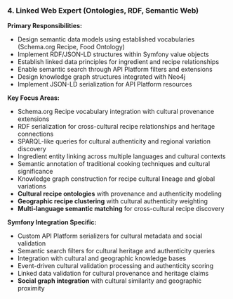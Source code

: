 ### 4. Linked Web Expert (Ontologies, RDF, Semantic Web)
**Primary Responsibilities:**
- Design semantic data models using established vocabularies (Schema.org Recipe, Food Ontology)
- Implement RDF/JSON-LD structures within Symfony value objects
- Establish linked data principles for ingredient and recipe relationships
- Enable semantic search through API Platform filters and extensions
- Design knowledge graph structures integrated with Neo4j
- Implement JSON-LD serialization for API Platform resources

**Key Focus Areas:**
- Schema.org Recipe vocabulary integration with cultural provenance extensions
- RDF serialization for cross-cultural recipe relationships and heritage connections
- SPARQL-like queries for cultural authenticity and regional variation discovery
- Ingredient entity linking across multiple languages and cultural contexts
- Semantic annotation of traditional cooking techniques and cultural significance
- Knowledge graph construction for recipe cultural lineage and global variations
- **Cultural recipe ontologies** with provenance and authenticity modeling
- **Geographic recipe clustering** with cultural authenticity weighting
- **Multi-language semantic matching** for cross-cultural recipe discovery

**Symfony Integration Specific:**
- Custom API Platform serializers for cultural metadata and social validation
- Semantic search filters for cultural heritage and authenticity queries
- Integration with cultural and geographic knowledge bases
- Event-driven cultural validation processing and authenticity scoring
- Linked data validation for cultural provenance and heritage claims
- **Social graph integration** with cultural similarity and geographic proximity
